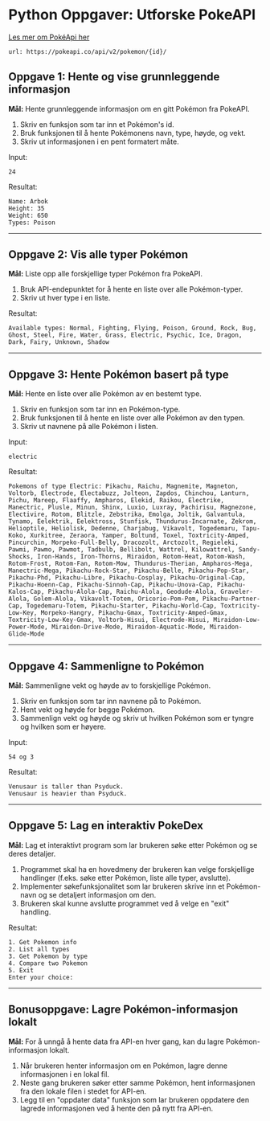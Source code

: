 # Python Oppgaver: Utforske PokeAPI
[Les mer om PokéApi her](https://pokeapi.co)
```bash
url: https://pokeapi.co/api/v2/pokemon/{id}/
```
## Oppgave 1: Hente og vise grunnleggende informasjon

**Mål:** Hente grunnleggende informasjon om en gitt Pokémon fra PokeAPI.

1. Skriv en funksjon som tar inn et Pokémon's id.
2. Bruk funksjonen til å hente Pokémonens navn, type, høyde, og vekt.
3. Skriv ut informasjonen i en pent formatert måte.

Input:
```
24
```
Resultat:
```
Name: Arbok
Height: 35
Weight: 650
Types: Poison
```

---

## Oppgave 2: Vis alle typer Pokémon

**Mål:** Liste opp alle forskjellige typer Pokémon fra PokeAPI.

1. Bruk API-endepunktet for å hente en liste over alle Pokémon-typer.
2. Skriv ut hver type i en liste.

Resultat:
```
Available types: Normal, Fighting, Flying, Poison, Ground, Rock, Bug, Ghost, Steel, Fire, Water, Grass, Electric, Psychic, Ice, Dragon, Dark, Fairy, Unknown, Shadow
```
---

## Oppgave 3: Hente Pokémon basert på type

**Mål:** Hente en liste over alle Pokémon av en bestemt type.

1. Skriv en funksjon som tar inn en Pokémon-type.
2. Bruk funksjonen til å hente en liste over alle Pokémon av den typen.
3. Skriv ut navnene på alle Pokémon i listen.

Input:
```
electric
```
Resultat:
```
Pokemons of type Electric: Pikachu, Raichu, Magnemite, Magneton, Voltorb, Electrode, Electabuzz, Jolteon, Zapdos, Chinchou, Lanturn, Pichu, Mareep, Flaaffy, Ampharos, Elekid, Raikou, Electrike, Manectric, Plusle, Minun, Shinx, Luxio, Luxray, Pachirisu, Magnezone, Electivire, Rotom, Blitzle, Zebstrika, Emolga, Joltik, Galvantula, Tynamo, Eelektrik, Eelektross, Stunfisk, Thundurus-Incarnate, Zekrom, Helioptile, Heliolisk, Dedenne, Charjabug, Vikavolt, Togedemaru, Tapu-Koko, Xurkitree, Zeraora, Yamper, Boltund, Toxel, Toxtricity-Amped, Pincurchin, Morpeko-Full-Belly, Dracozolt, Arctozolt, Regieleki, Pawmi, Pawmo, Pawmot, Tadbulb, Bellibolt, Wattrel, Kilowattrel, Sandy-Shocks, Iron-Hands, Iron-Thorns, Miraidon, Rotom-Heat, Rotom-Wash, Rotom-Frost, Rotom-Fan, Rotom-Mow, Thundurus-Therian, Ampharos-Mega, Manectric-Mega, Pikachu-Rock-Star, Pikachu-Belle, Pikachu-Pop-Star, Pikachu-Phd, Pikachu-Libre, Pikachu-Cosplay, Pikachu-Original-Cap, Pikachu-Hoenn-Cap, Pikachu-Sinnoh-Cap, Pikachu-Unova-Cap, Pikachu-Kalos-Cap, Pikachu-Alola-Cap, Raichu-Alola, Geodude-Alola, Graveler-Alola, Golem-Alola, Vikavolt-Totem, Oricorio-Pom-Pom, Pikachu-Partner-Cap, Togedemaru-Totem, Pikachu-Starter, Pikachu-World-Cap, Toxtricity-Low-Key, Morpeko-Hangry, Pikachu-Gmax, Toxtricity-Amped-Gmax, Toxtricity-Low-Key-Gmax, Voltorb-Hisui, Electrode-Hisui, Miraidon-Low-Power-Mode, Miraidon-Drive-Mode, Miraidon-Aquatic-Mode, Miraidon-Glide-Mode
```
---

## Oppgave 4: Sammenligne to Pokémon

**Mål:** Sammenligne vekt og høyde av to forskjellige Pokémon.

1. Skriv en funksjon som tar inn navnene på to Pokémon.
2. Hent vekt og høyde for begge Pokémon.
3. Sammenlign vekt og høyde og skriv ut hvilken Pokémon som er tyngre og hvilken som er høyere.

Input:
```
54 og 3
```
Resultat:
```
Venusaur is taller than Psyduck.
Venusaur is heavier than Psyduck.
```
---

## Oppgave 5: Lag en interaktiv PokeDex

**Mål:** Lag et interaktivt program som lar brukeren søke etter Pokémon og se deres detaljer.

1. Programmet skal ha en hovedmeny der brukeren kan velge forskjellige handlinger (f.eks. søke etter Pokémon, liste alle typer, avslutte).
2. Implementer søkefunksjonalitet som lar brukeren skrive inn et Pokémon-navn og se detaljert informasjon om den.
3. Brukeren skal kunne avslutte programmet ved å velge en "exit" handling.

Resultat:
```
1. Get Pokemon info
2. List all types
3. Get Pokemon by type
4. Compare two Pokemon
5. Exit
Enter your choice: 
```
---

## Bonusoppgave: Lagre Pokémon-informasjon lokalt

**Mål:** For å unngå å hente data fra API-en hver gang, kan du lagre Pokémon-informasjon lokalt.

1. Når brukeren henter informasjon om en Pokémon, lagre denne informasjonen i en lokal fil.
2. Neste gang brukeren søker etter samme Pokémon, hent informasjonen fra den lokale filen i stedet for API-en.
3. Legg til en "oppdater data" funksjon som lar brukeren oppdatere den lagrede informasjonen ved å hente den på nytt fra API-en.

